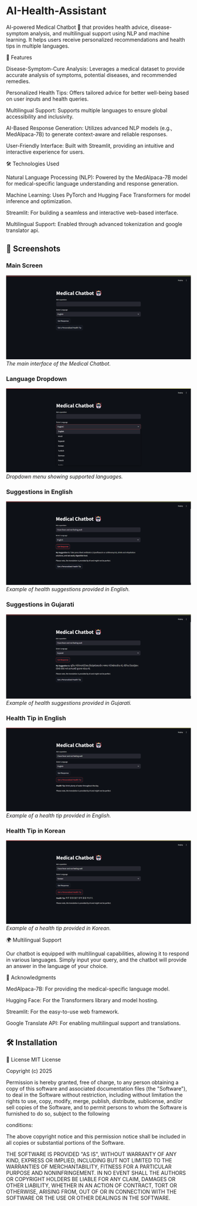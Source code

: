 # AI-Health-Assistant
AI-powered Medical Chatbot 🤖 that provides health advice, disease-symptom analysis, and multilingual support using NLP and machine learning. It helps users receive personalized recommendations and health tips in multiple languages.

🚀 Features

Disease-Symptom-Cure Analysis:
Leverages a medical dataset to provide accurate analysis of symptoms, potential diseases, and recommended remedies.

Personalized Health Tips:
Offers tailored advice for better well-being based on user inputs and health queries.

Multilingual Support:
Supports multiple languages to ensure global accessibility and inclusivity.

AI-Based Response Generation:
Utilizes advanced NLP models (e.g., MedAlpaca-7B) to generate context-aware and reliable responses.

User-Friendly Interface:
Built with Streamlit, providing an intuitive and interactive experience for users.

🛠️ Technologies Used

Natural Language Processing (NLP):
Powered by the MedAlpaca-7B model for medical-specific language understanding and response generation.

Machine Learning:
Uses PyTorch and Hugging Face Transformers for model inference and optimization.

Streamlit:
For building a seamless and interactive web-based interface.

Multilingual Support:
Enabled through advanced tokenization and google translator api.

## 📸 Screenshots

### Main Screen
![Main Screen](images/Main_Screen.png)  
*The main interface of the Medical Chatbot.*

### Language Dropdown
![Language Dropdown](images/Dropdown_languages.png)  
*Dropdown menu showing supported languages.*

### Suggestions in English
![Suggestions in English](images/Suggestion_english.png)  
*Example of health suggestions provided in English.*

### Suggestions in Gujarati
![Suggestions in Gujarati](images/Suggestion_gujarati.png)  
*Example of health suggestions provided in Gujarati.*

### Health Tip in English
![Health Tip in English](images/tip_english.png)  
*Example of a health tip provided in English.*

### Health Tip in Korean
![Health Tip in Korean](images/tip_korean.png)  
*Example of a health tip provided in Korean.*

🌍 Multilingual Support

Our chatbot is equipped with multilingual capabilities, allowing it to respond in various languages. Simply input your query, and the chatbot will provide an answer in the language of your choice.

🙏 Acknowledgments

MedAlpaca-7B: For providing the medical-specific language model.

Hugging Face: For the Transformers library and model hosting.

Streamlit: For the easy-to-use web framework.

Google Translate API: For enabling multilingual support and translations.


## 🛠️ Installation




📜 License
MIT License

Copyright (c) 2025 

Permission is hereby granted, free of charge, to any person obtaining a copy of this software and associated documentation files (the "Software"), to deal in the Software without restriction, including without 
limitation the rights to use, copy, modify, merge, publish, distribute, sublicense, and/or sell copies of the Software, and to permit persons to whom the Software is furnished to do so, subject to the following 

conditions:

The above copyright notice and this permission notice shall be included in all copies or substantial portions of the Software.

THE SOFTWARE IS PROVIDED "AS IS", WITHOUT WARRANTY OF ANY KIND, EXPRESS OR IMPLIED, INCLUDING BUT NOT LIMITED TO THE WARRANTIES OF MERCHANTABILITY, FITNESS FOR A PARTICULAR PURPOSE AND NONINFRINGEMENT. IN NO 
EVENT SHALL THE AUTHORS OR COPYRIGHT HOLDERS BE LIABLE FOR ANY CLAIM, DAMAGES OR OTHER LIABILITY, WHETHER IN AN ACTION OF CONTRACT, TORT OR OTHERWISE, ARISING FROM, OUT OF OR IN CONNECTION WITH THE SOFTWARE OR 
THE USE OR OTHER DEALINGS IN THE SOFTWARE.

